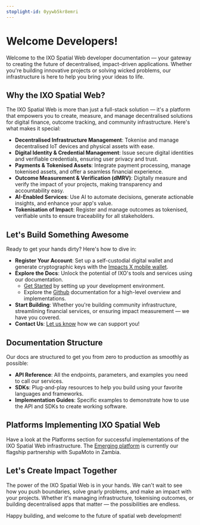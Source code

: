 ```yaml
---
stoplight-id: 0yywb5kr8emri
---
```


# Welcome Developers!

Welcome to the IXO Spatial Web developer documentation — your gateway to creating the future of decentralised, impact-driven applications. Whether you're building innovative projects or solving wicked problems, our infrastructure is here to help you bring your ideas to life.

## Why the IXO Spatial Web?

The IXO Spatial Web is more than just a full-stack solution — it's a platform that empowers you to create, measure, and manage decentralised solutions for digital finance, outcome tracking, and community infrastructure. Here's what makes it special:

- **Decentralised Infrastructure Management**: Tokenise and manage decentralised IoT devices and physical assets with ease.
- **Digital Identity & Credential Management**: Issue secure digital identities and verifiable credentials, ensuring user privacy and trust.
- **Payments & Tokenised Assets**: Integrate payment processing, manage tokenised assets, and offer a seamless financial experience.
- **Outcome Measurement & Verification (dMRV)**: Digitally measure and verify the impact of your projects, making transparency and accountability easy.
- **AI-Enabled Services**: Use AI to automate decisions, generate actionable insights, and enhance your app's value.
- **Tokenisation of Impact**: Register and manage outcomes as tokenised, verifiable units to ensure traceability for all stakeholders.

## Let's Build Something Awesome

Ready to get your hands dirty? Here's how to dive in:

- **Register Your Account**: Set up a self-custodial digital wallet and generate cryptographic keys with the [Impacts X mobile wallet](https://mobile.ixo.world/).
- **Explore the Docs**: Unlock the potential of IXO's tools and services using our documentation.
  - [Get Started](Getting-Started/Getting-Started-Overview.md) by setting up your development environment.
  - Explore the [Github](https://github.com/ixofoundation) documentation for a high-level overview and implementations.
- **Start Building**: Whether you're building community infrastructure, streamlining financial services, or ensuring impact measurement — we have you covered.
- **Contact Us**: [Let us know](https://linktr.ee/ixo_world) how we can support you! 

## Documentation Structure

Our docs are structured to get you from zero to production as smoothly as possible:

- **API Reference**: All the endpoints, parameters, and examples you need to call our services.
- **SDKs**: Plug-and-play resources to help you build using your favorite languages and frameworks.
- **Implementation Guides**: Specific examples to demonstrate how to use the API and SDKs to create working software.

## Platforms Implementing IXO Spatial Web

Have a look at the Platforms section for successful implementations of the IXO Spatial Web infrastructure. The [Emerging platform](Platforms/Emerging/Welcome.md) is currently our flagship partnership with SupaMoto in Zambia.

## Let's Create Impact Together

The power of the IXO Spatial Web is in your hands. We can't wait to see how you push boundaries, solve gnarly problems, and make an impact with your projects. Whether it's managing infrastructure, tokenising outcomes, or building decentralised apps that matter — the possibilities are endless.

Happy building, and welcome to the future of spatial web development!


